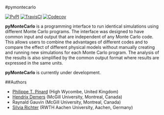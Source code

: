 #pymontecarlo

[![PyPI](https://img.shields.io/pypi/v/pymontecarlo.svg)]()
[![TravisCI](https://travis-ci.org/pymontecarlo/pymontecarlo.svg?branch=master)]()
[![Codecov](https://codecov.io/github/pymontecarlo/pymontecarlo/coverage.svg?branch=master)]()

**pyMonteCarlo** is a programming interface to run identical simulations using 
different Monte Carlo programs. The interface was designed to have common input 
and output that are independent of any Monte Carlo code. This allows users to 
combine the advantages of different codes and to compare the effect of different 
physical models without manually creating and running new simulations for each 
Monte Carlo program. The analysis of the results is also simplified by the 
common output format where results are expressed in the same units.

**pyMonteCarlo** is currently under development.

##Authors

- [Philippe T. Pinard](https://github.com/ppinard) (High Wycombe, United Kingdom)
- [Hendrix Demers](https://github.com/drix00) (McGill University, Montreal, Canada)
- Raynald Gauvin (McGill University, Montreal, Canada)
- [Silvia Richter](https://github.com/silrichter) (RWTH Aachen University, Aachen, Germany)

